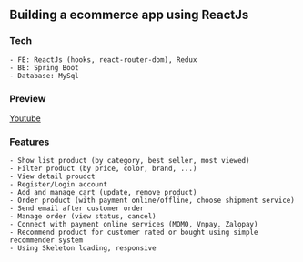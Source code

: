 ## Building a ecommerce app using ReactJs

### Tech
    - FE: ReactJs (hooks, react-router-dom), Redux
    - BE: Spring Boot
    - Database: MySql

### Preview

[Youtube](https://youtu.be/AMJu0v8MT44)

### Features
    - Show list product (by category, best seller, most viewed)
    - Filter product (by price, color, brand, ...)
    - View detail proudct
    - Register/Login account 
    - Add and manage cart (update, remove product)
    - Order product (with payment online/offline, choose shipment service)
    - Send email after customer order
    - Manage order (view status, cancel)
    - Connect with payment online services (MOMO, Vnpay, Zalopay)
    - Recommend product for customer rated or bought using simple recommender system 
    - Using Skeleton loading, responsive
